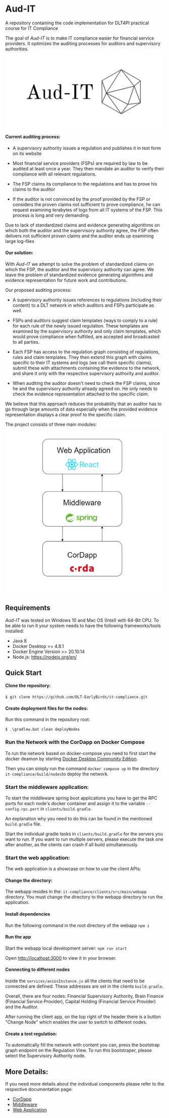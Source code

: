 # Aud-IT

A repository containing the code implementation for DLT4PI practical course for IT Compliance

The goal of _Aud-IT_ is to make IT compliance easier for financial service providers. It optimizes the auditing processes for auditors and supervisory authorities.

![logo](docs/media/logo.png "Logo")


#### Current auditing process:

- A supervisory authority issues a regulation and publishes it in text form on its website

- Most financial service providers (FSPs) are required by law to be audited at least once a year. They then mandate an auditor to verify their compliance with all relevant regulations.

- The FSP claims its compliance to the regulations and has to prove his claims to the auditor

- If the auditor is not convinced by the proof provided by the FSP or considers the proven claims not sufficient to prove compliance, he can request examining terabytes of logs from all IT systems of the FSP. This process is long and very demanding.

Due to lack of standardized claims and evidence generating algorithms on which both the auditor and the supervisory authority agree, the FSP often delivers not sufficient proven claims and the auditor ends up examining large log-files

#### Our solution:

With _Aud-IT_ we attempt to solve the problem of standardized claims on which the FSP, the auditor and the supervisory authority can agree. We leave the problem of standardized evidence generating algorithms and evidence representation for future work and contributions.

Our proposed auditing process:

- A supervisory authority issues references to regulations (including their content) to a DLT network in which auditors and FSPs participate as well.

- FSPs and auditors suggest claim templates (ways to comply to a rule) for each rule of the newly issued regulation. These templates are examined by the supervisory authority and only claim templates, which would prove compliance when fulfilled, are accepted and broadcasted to all parties.

- Each FSP has access to the regulation graph consisting of regulations, rules and claim templates. They then extend this graph with claims specific to their IT systems and logs (we call them specific claims), submit these with attachments containing the evidence to the network, and share it only with the respective supervisory authority and auditor.

- When auditing the auditor doesn't need to check the FSP claims, since he and the supervisory authority already agreed on. He only needs to check the evidence representation attached to the specific claim.

We believe that this approach reduces the probability that an auditor has to go through large amounts of data especially when the provided evidence representation displays a clear proof to the specific claim.

The project consists of three main modules:

![modules](docs/media/modules.png "Title")

## Requirements

_Aud-IT_ was tested on Windows 10 and Mac OS (Intel) with 64-Bit CPU. To be able to run it your system needs to have the following frameworks/tools installed:

- Java 8
- Docker Desktop >= 4.8.1
- Docker Engine Version >= 20.10.14
- Node.js: https://nodejs.org/en/

## Quick Start
#### Clone the repository:

```console
$ git clone https://github.com/DLT-EarlyBirds/it-compliance.git
```

#### Create deployment files for the nodes:

Run this command in the repository root:

```console
$ .\gradlew.bat clean deployNodes
```

### Run the Network with the CorDapp on Docker Compose

To run the network based on docker-compose you need to first start the docker deamon by starting [Docker Desktop Community Edition](https://docs.docker.com/get-docker/).

Then you can simply run the command `docker compose up` in the directory `it-compliance/build/nodes`to deploy the network.

### Start the middleware application:

To start the middleware spring boot applications you have to get the RPC ports for each node's docker container and assign it to the variable `--config.rpc.port` in `clients/build.gradle`.

An explanation why you need to do this can be found in the mentioned `build.gradle` file.

Start the individual gradle tasks in `clients/build.gradle` for the servers you want to run. If you want to run multiple servers, please execute the task one after another, as the clients can crash if all build simultaneously. 

### Start the web application:
The web application is a showcase on how to use the client APIs: 
#### Change the directory:

The webapp resides in the: `it-compliance/clients/src/main/webapp` directory.
You must change the directory to the webapp directory to run the application.

#### Install dependencies
Run the following command in the root directory of the webapp
`npm i`

#### Run the app
Start the webapp local development server:
`npm run start`

Open [http://localhost:3000](http://localhost:3000) to view it in your browser.

#### Connecting to different nodes

Inside the `services/axiosInstance.js` all the clients that need to be connected are defined. These addresses are set in the clients `build.gradle`.

Overall, there are four nodes: Financial Supervisory Authority, Brain Finance (Financial Service Provider), Capital Holding (Financial Service Provider) and the Auditor.

After running the client app, on the top right of the header there is a button "Change Node" which enables the user to switch to different nodes.

#### Create a test regulation:
To automatically fill the network with content you can, press the bootstrap graph endpoint on the Regulation View. To run this bootstraper, please select the Supervisory Authority node.

## More Details:

If you need more details about the individual components please refer to the respective documentation page:

- [CorDapp](docs/cordapp.md)
- [Middleware](docs/middleware.md)
- [Web Application](docs/webapp.md)
